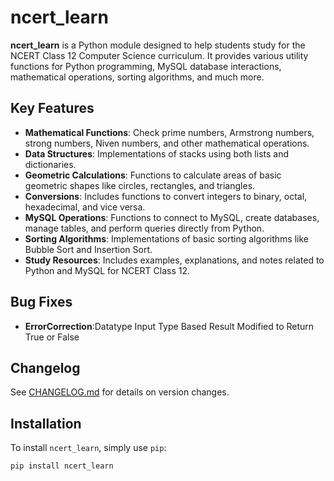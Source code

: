 # ncert_learn

**ncert_learn** is a Python module designed to help students study for the NCERT Class 12 Computer Science curriculum. It provides various utility functions for Python programming, MySQL database interactions, mathematical operations, sorting algorithms, and much more.

## Key Features

- **Mathematical Functions**: Check prime numbers, Armstrong numbers, strong numbers, Niven numbers, and other mathematical operations.
- **Data Structures**: Implementations of stacks using both lists and dictionaries.
- **Geometric Calculations**: Functions to calculate areas of basic geometric shapes like circles, rectangles, and triangles.
- **Conversions**: Includes functions to convert integers to binary, octal, hexadecimal, and vice versa.
- **MySQL Operations**: Functions to connect to MySQL, create databases, manage tables, and perform queries directly from Python.
- **Sorting Algorithms**: Implementations of basic sorting algorithms like Bubble Sort and Insertion Sort.
- **Study Resources**: Includes examples, explanations, and notes related to Python and MySQL for NCERT Class 12.

## Bug Fixes
- **ErrorCorrection**:Datatype Input Type Based Result Modified to Return True or False

## Changelog
See [CHANGELOG.md](CHANGELOG.md) for details on version changes.

## Installation

To install `ncert_learn`, simply use `pip`:

```bash
pip install ncert_learn
